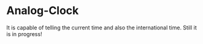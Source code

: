 # Analog-Clock
It is capable of telling the current time and also the international time. Still it is in progress!
